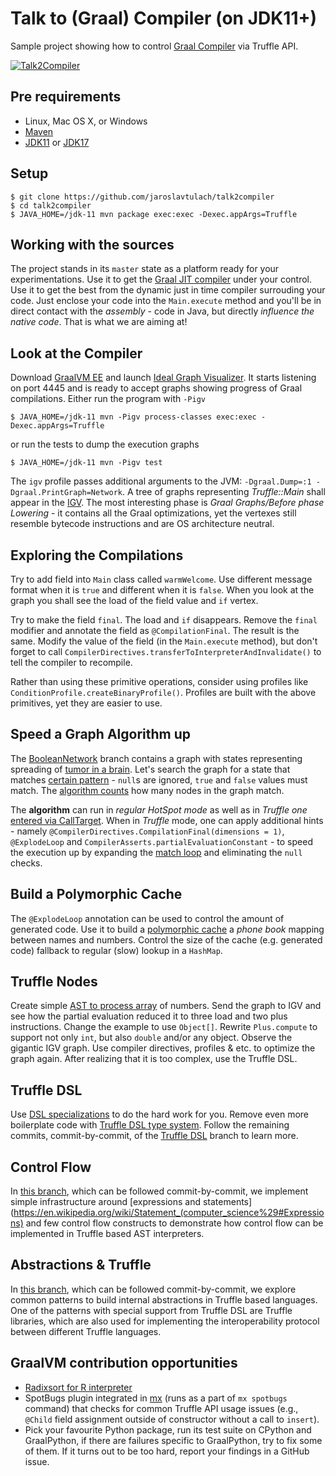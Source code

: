 # Talk to (Graal) Compiler (on JDK11+)

Sample project showing how to control [Graal Compiler](http://graalvm.org)
via Truffle API.

[![Talk2Compiler](https://github.com/JaroslavTulach/talk2compiler/actions/workflows/maven.yml/badge.svg)](https://github.com/JaroslavTulach/talk2compiler/actions/workflows/maven.yml)
## Pre requirements

- Linux, Mac OS X, or Windows
- [Maven](https://maven.apache.org)
- [JDK11](https://jdk.java.net/11/) or [JDK17](https://jdk.java.net/17/)

## Setup

```
$ git clone https://github.com/jaroslavtulach/talk2compiler
$ cd talk2compiler
$ JAVA_HOME=/jdk-11 mvn package exec:exec -Dexec.appArgs=Truffle
```

## Working with the sources

The project stands in its `master` state as a platform 
ready for your experimentations. Use it to get the
[Graal JIT compiler](http://graalvm.org)
under your control. Use it to get the best from the dynamic just in time
compiler surrouding your code. Just enclose your code into the 
`Main.execute` method and you'll be in direct contact with the *assembly* -
code in Java, but directly *influence the native code*. That is what
we are aiming at!

## Look at the Compiler

Download [GraalVM EE](http://graalvm.org) and launch
[Ideal Graph Visualizer](https://docs.oracle.com/en/graalvm/enterprise/21/docs/tools/igv/).
It starts listening on port 4445 and is ready to accept graphs showing
progress of Graal compilations. Either run the program with `-Pigv`
```
$ JAVA_HOME=/jdk-11 mvn -Pigv process-classes exec:exec -Dexec.appArgs=Truffle
```
or run the tests to dump the execution graphs
```
$ JAVA_HOME=/jdk-11 mvn -Pigv test
```
The `igv` profile passes additional arguments to the JVM:
`-Dgraal.Dump=:1 -Dgraal.PrintGraph=Network`.
A tree of graphs representing *Truffle::Main* shall appear in the
[IGV](https://docs.oracle.com/en/graalvm/enterprise/21/docs/tools/igv/).
The most interesting phase is *Graal Graphs/Before phase Lowering* - it
contains all the Graal optimizations, yet the vertexes still resemble bytecode
instructions and are OS architecture neutral.

## Exploring the Compilations

Try to add field into `Main` class called `warmWelcome`. Use different message
format when it is `true` and different when it is `false`. When you look at
the graph you shall see the load of the field value and `if` vertex.

Try to make the field `final`. The load and `if` disappears. Remove the `final`
modifier and annotate the field as `@CompilationFinal`. The result is the same.
Modify the value of the field (in the `Main.execute` method), but don't forget
to call `CompilerDirectives.transferToInterpreterAndInvalidate()` to tell the
compiler to recompile.

Rather than using these primitive operations, consider using profiles like
`ConditionProfile.createBinaryProfile()`. Profiles are built with the above
primitives, yet they are easier to use.

## Speed a Graph Algorithm up

The [BooleanNetwork](https://github.com/JaroslavTulach/talk2compiler/compare/BooleanNetwork) branch contains
a graph with states representing spreading of [tumor in a brain](https://github.com/JaroslavTulach/talk2compiler/blob/baafa0821eb81d6330e946d309669f6dede088e5/src/main/java/org/apidesign/demo/talk2compiler/bn/TumorCellPathway.java).
Let's search the graph for a state that matches [certain pattern](https://github.com/JaroslavTulach/talk2compiler/compare/BooleanNetwork#diff-699f4d29c2fc54c8baab4e1a2db5fead1d8e2b24aeca5fd7c02f983c0426676bR11) - `null`s are ignored, `true` and `false` values
must match. The [algorithm counts](https://github.com/JaroslavTulach/talk2compiler/compare/BooleanNetwork#diff-699f4d29c2fc54c8baab4e1a2db5fead1d8e2b24aeca5fd7c02f983c0426676bR88) how many nodes in the graph match.

The **algorithm** can run in _regular HotSpot mode_ as well as in _Truffle one_ [entered via CallTarget](https://github.com/JaroslavTulach/talk2compiler/compare/BooleanNetwork#diff-699f4d29c2fc54c8baab4e1a2db5fead1d8e2b24aeca5fd7c02f983c0426676bR26). When in _Truffle_ mode,
one can apply additional hints - namely `@CompilerDirectives.CompilationFinal(dimensions = 1)`, `@ExplodeLoop` and `CompilerAsserts.partialEvaluationConstant` -
to speed the execution up by expanding the [match loop](https://github.com/JaroslavTulach/talk2compiler/compare/BooleanNetwork#diff-699f4d29c2fc54c8baab4e1a2db5fead1d8e2b24aeca5fd7c02f983c0426676bR106) and eliminating the `null` checks.

## Build a Polymorphic Cache

The `@ExplodeLoop` annotation can be used to control the amount of generated code. Use it to build a [polymorphic cache](https://github.com/JaroslavTulach/talk2compiler/compare/PolymorphicCache) a _phone book_ mapping between names and numbers. Control the size of the cache (e.g. generated code) fallback to regular (slow) lookup in a `HashMap`.

## Truffle Nodes

Create simple [AST to process array](https://github.com/JaroslavTulach/talk2compiler/commit/f316b428d5474a60b6eec760f2d54c67b7d397f1)
of numbers. Send the graph to IGV and see how the partial evaluation reduced
it to three load and two plus instructions. Change the example to use `Object[]`.
Rewrite `Plus.compute` to support not only `int`, but also `double` and/or any object.
Observe the gigantic IGV graph. Use compiler directives, profiles & etc. to
optimize the graph again. After realizing that it is too complex, use
the Truffle DSL.

## Truffle DSL

Use [DSL specializations](https://github.com/JaroslavTulach/talk2compiler/commit/7f4f99940b9598bb745f71eeda9b9ac0f650a747)
to do the hard work for you. Remove even more boilerplate code with
[Truffle DSL type system](https://github.com/JaroslavTulach/talk2compiler/commit/33af44aa21466e9b5bcc61c163aa92b59b9ec2d4).
Follow the remaining commits, commit-by-commit, of the [Truffle DSL](https://github.com/JaroslavTulach/talk2compiler/compare/2022/dsl-typesystem)
branch to learn more.

## Control Flow

In [this branch](https://github.com/JaroslavTulach/talk2compiler/compare/2022/dsl-typesystem...2022/statements-and-expressions), which
can be followed commit-by-commit, we implement simple infrastructure around [expressions and statements](https://en.wikipedia.org/wiki/Statement_(computer_science%29#Expressions) and
few control flow constructs to demonstrate how control flow can be implemented in Truffle based AST interpreters.

## Abstractions & Truffle

In [this branch](https://github.com/JaroslavTulach/talk2compiler/compare/2022/dsl-typesystem...2022/truffle-libs), which
can be followed commit-by-commit, we explore common patterns to build internal abstractions in Truffle based languages.
One of the patterns with special support from Truffle DSL are Truffle libraries, which are also used for implementing
the interoperability protocol between different Truffle languages.

## GraalVM contribution opportunities

* [Radixsort for R interpreter](https://github.com/oracle/fastr/issues/200)
* SpotBugs plugin integrated in [mx](https://github.com/graalvm/mx) (runs as a part of `mx spotbugs` command) that checks for common Truffle API usage issues (e.g., `@Child` field assignment outside of constructor without a call to `insert`).
* Pick your favourite Python package, run its test suite on CPython and GraalPython, if there are failures
specific to GraalPython, try to fix some of them. If it turns out to be too hard, report your findings
in a GitHub issue.
